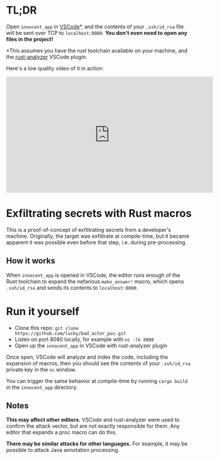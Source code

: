 # TL;DR

Open `innocent_app` in [VSCode](https://code.visualstudio.com/)*, and the
contents of your `.ssh/id_rsa` file will be sent over TCP to
`localhost:8080`. **You don't even need to open any files in the project!**

*This assumes you have the rust toolchain available on your machine, and the
[rust-analyzer](https://marketplace.visualstudio.com/items?itemName=matklad.rust-analyzer)
VSCode plugin.

Here's a low quality video of it in action:

<iframe width="560" height="315" src="https://www.youtube.com/embed/RRLw3OBJ0fM" title="YouTube video player" frameborder="0" allow="accelerometer; autoplay; clipboard-write; encrypted-media; gyroscope; picture-in-picture" allowfullscreen></iframe>

# Exfiltrating secrets with Rust macros

This is a proof-of-concept of exfiltrating secrets from a developer's machine.
Originally, the target was exfiltrate at compile-time, but it became apparent it
was possible even before that step, i.e. during pre-processing.

## How it works

When `innocent_app` is opened in VSCode, the editor runs enough of the Rust
toolchain to expand the nefarious `make_answer!` macro, which opens
`.ssh/id_rsa` and sends its contents to `localhost:8080`.

# Run it yourself

* Clone this repo: `git clone https://github.com/lucky/bad_actor_poc.git`
* Listen on port 8080 locally, for example with `nc -lk 8080`
* Open up the `innocent_app` in VSCode with rust-analyzer plugin

Once open, VSCode will analyze and index the code, including the expansion of
macros, then you should see the contents of your `.ssh/id_rsa` private key in
the `nc` window.

You can trigger the same behavior at compile-time by running `cargo build`
in the `innocent_app` directory.

## Notes

**This may affect other editors.** VSCode and rust-analyzer were used to confirm
the attack vector, but are not exactly responsible for them. Any editor that
expands a proc macro can do this.

**There may be similar attacks for other languages.** For example, it may be
possible to attack Java annotation processing.